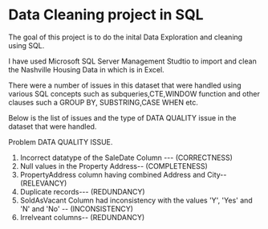 #  Data Cleaning project in SQL

 The goal of this project is to do the inital Data Exploration and cleaning using SQL.
 
 I have used Microsoft SQL Server Management Studtio to import and clean the Nashville Housing Data in which is in Excel.

There were a number of issues in this dataset that were handled using 
various SQL concepts such as subqueries,CTE,WINDOW function and other clauses such a GROUP BY, SUBSTRING,CASE WHEN etc.

Below is the list of issues and the type of DATA QUALITY issue in the dataset that were handled.


   Problem                                               DATA QUALITY ISSUE.     
1. Incorrect datatype of the SaleDate Column ---           (CORRECTNESS)
2. Null values in the Property Address--                   (COMPLETENESS)
3. PropertyAddress column having combined Address and City-- (RELEVANCY)
4. Duplicate records---                                     (REDUNDANCY)
5. SoldAsVacant Column had inconsistency 
   with the values 'Y', 'Yes' and 'N' and 'No' --           (INCONSISTENCY)
6. Irrelveant columns--                                     (REDUNDANCY)


		
	
	


	
	
